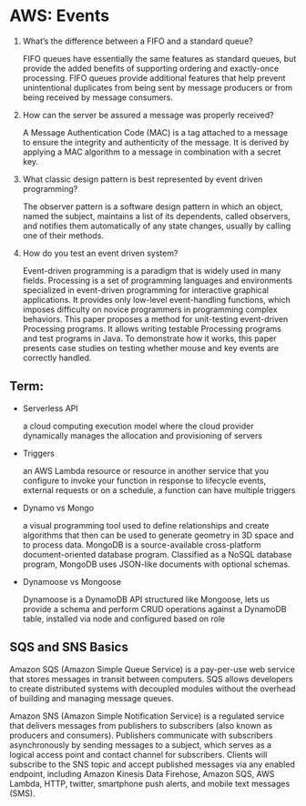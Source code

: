 # AWS: Events

1. What’s the difference between a FIFO and a standard queue?

   FIFO queues have essentially the same features as standard queues, but provide the added benefits of supporting ordering and exactly-once processing. FIFO queues provide additional features that help prevent unintentional duplicates from being sent by message producers or from being received by message consumers.

2. How can the server be assured a message was properly received?

   A Message Authentication Code (MAC) is a tag attached to a message to ensure the integrity and authenticity of the message. It is derived by applying a MAC algorithm to a message in combination with a secret key.

3. What classic design pattern is best represented by event driven programming?

   The observer pattern is a software design pattern in which an object, named the subject, maintains a list of its dependents, called observers, and notifies them automatically of any state changes, usually by calling one of their methods.

4. How do you test an event driven system?

   Event-driven programming is a paradigm that is widely used in many fields. Processing is a set of programming languages and environments specialized in event-driven programming for interactive graphical applications. It provides only low-level event-handling functions, which imposes difficulty on novice programmers in programming complex behaviors. This paper proposes a method for unit-testing event-driven Processing programs. It allows writing testable Processing programs and test programs in Java. To demonstrate how it works, this paper presents case studies on testing whether mouse and key events are correctly handled.

## Term:

- Serverless API

  a cloud computing execution model where the cloud provider dynamically manages the allocation and provisioning of servers

- Triggers

  an AWS Lambda resource or resource in another service that you configure to invoke your function in response to lifecycle events, external requests or on a schedule, a function can have multiple triggers

- Dynamo vs Mongo

  a visual programming tool used to define relationships and create algorithms that then can be used to generate geometry in 3D space and to process data. MongoDB is a source-available cross-platform document-oriented database program. Classified as a NoSQL database program, MongoDB uses JSON-like documents with optional schemas.

- Dynamoose vs Mongoose

  Dynamoose is a DynamoDB API structured like Mongoose, lets us provide a schema and perform CRUD operations against a DynamoDB table, installed via node and configured based on role

## SQS and SNS Basics

Amazon SQS (Amazon Simple Queue Service) is a pay-per-use web service that stores messages in transit between computers. SQS allows developers to create distributed systems with decoupled modules without the overhead of building and managing message queues.

Amazon SNS (Amazon Simple Notification Service) is a regulated service that delivers messages from publishers to subscribers (also known as producers and consumers). Publishers communicate with subscribers asynchronously by sending messages to a subject, which serves as a logical access point and contact channel for subscribers. Clients will subscribe to the SNS topic and accept published messages via any enabled endpoint, including Amazon Kinesis Data Firehose, Amazon SQS, AWS Lambda, HTTP, twitter, smartphone push alerts, and mobile text messages (SMS).
